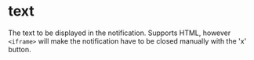 # text

The text to be displayed in the notification. Supports HTML, however `<iframe>` will make the notification have to be closed manually with the 'x' button.
